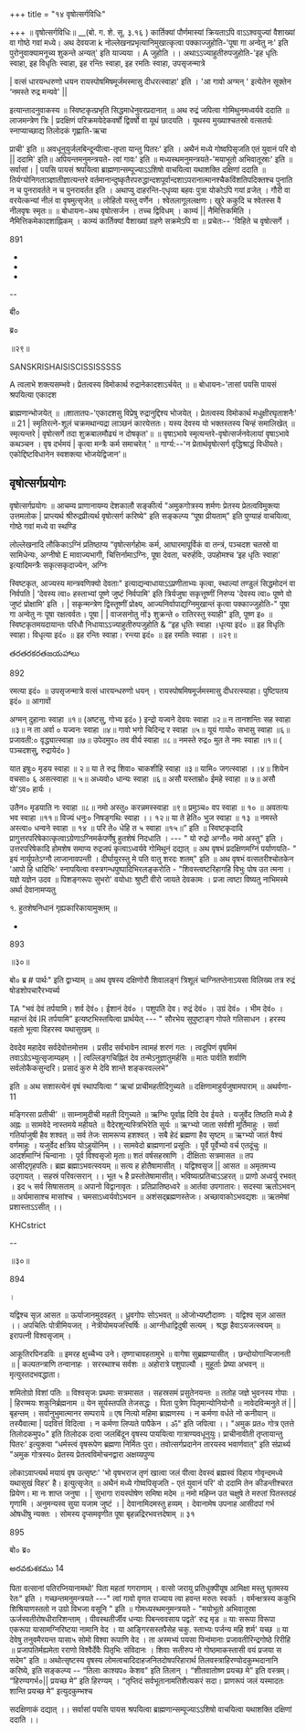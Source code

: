+++
title = "१४ वृषोत्सर्गविधिः"

+++
॥ वृषोत्सर्गविधिः॥ __(बो. ग. शे. सू. ३.१६ ) कार्तिक्यां पौर्णमास्यां क्रियताऽपि वाऽऽश्वयुज्यां वैशाख्यां वा गोष्ठे गवां मध्ये। अथ देवयजा k नोल्लेखनप्रभृत्यानिमुखात्कृत्वा पक्काज्जुहोति-'पूषा गा अन्वेतु नः' इति पुरोनुवाक्यामनूच्य शुकन्ते अन्यत्' इति याज्यया । A जुहोति ।। अथाऽऽज्याहुतीरुपजुहोति-'इह धृतिः स्वाहा, इह विधृतिः स्वाहा, इह रन्तिः स्वाहा, इह रमतिः स्वाहा, उपसृजन्मात्रे

| वत्सं धारयन्धरुणो धयन रायस्पोषमिषमूर्जमस्मासु दीधरत्स्वाहा' इति । 'आ गावो अग्मन् ' इत्येतेन सूक्तेन ‘नमस्ते रुद्र मन्यवे' ||

इत्यान्तादनुवाकस्य ॥ स्विष्टकृत्प्रभृति सिद्धमाधेनुवरप्रदानात् ॥ अथ रुद्रं जपित्वा गोमिथुनमध्वर्यवे ददाति ॥ लाजमन्त्रेण त्रिः | प्रदक्षिणं परिक्रमयेदेकवर्षों द्विवर्षो वा यूथं छादयति । यूथस्य मुख्याश्चतस्रो वत्सतर्यः स्नाप्याच्छाद्य तिलोदकं गृह्णाति-ऋचा

प्राची' इति ॥ अवधूनुयुर्जलबिन्दून्पीत्वा-तृप्ता यान्तु पितरः' इति । अथैनं मध्ये गोष्वपिसृजति एतं युवानं परि वो || ददामि' इति॥ अपियन्तमनुमन्त्रयते- त्वां गावः' इति ॥ मध्यस्थमनुमन्त्रयते-'मयाभूतो अभिवातूस्राः' इति ॥ सर्वासां। | पयसि पायसं श्रपयित्वा ब्राह्मणान्सम्पूज्याऽऽशिषो वाचयित्वा यथाशक्ति दक्षिणां ददाति ॥ तिर्यग्योनिगताञ्ज्ञातीज्ञात्यन्तरे वर्तमानान्दुष्कृतैरपरुद्धान्दशपूर्वान्दशाऽपरानात्मानश्चैकविंशतिपदिक्तश्च पुनाति न च पुनरावर्तते न च पुनरावर्तत इति । अथाप्यु दाहरन्ति-एधृव्या बहवः पुत्रा योकोऽपि गयां व्रजेत् । गौरी वा वरयेत्कन्यां नीलं वा वृषमुत्सृजेत् ॥ लोहितो यस्तु वर्णेन । श्वेतलागूललक्षणः। खुरे ककुदि च श्वेतस्स वै नीलवृषः स्मृतः॥ ॥ बोधायनः-अथ वृषोत्सर्जन । तच्च द्विविधम् । काम्यं || नैमित्तिकमिति । नैमित्तिकमेकादशाह्निकम् । काम्यं कार्तिक्यां वैशाख्यां ग्रहणे सक्रमेऽपि वा ॥ प्रचेतः-- 'विहिते च वृषोत्सर्गे ।

891

-

-

-

--

बी०

ब्र०

॥२९॥

SANSKRISHAISISCISSISSSSS

A त्वलाभे शक्त्यसम्भवे। प्रेतत्वस्य विमोकार्थ रुद्रानेकादशाऽर्चयेत् ॥ ॥ बोधायनः-'तासां पयसि पायसं श्रपयित्या एकादश

ब्राह्मणान्भोजयेत् ॥ ॥शातातपः-'एकादशसु विप्रेषु रुद्रानुद्दिश्य भोजयेत् । प्रेतत्वस्य विमोकार्थ मधुक्षीरघृताशनैः' ॥ 21 | स्मृतिरत्ने-शूलं चक्रमथान्यद्रा लाञ्छनं कारयेत्ततः। यस्य देवस्य यो भक्तस्तस्य चिन्हं समालिखेत् ॥ स्मृत्यन्तरे | वृषोत्सर्गे तदा शुक्रबालमौढ्यं न दोषकृत'॥ ॥ वृषाऽभावे स्मृत्यन्तरे-वृषोत्सर्जनवेलायां वृषाऽभावे कथञ्चन । वृष दर्भमयं | कृत्वा मन्त्रैः कर्म समाचरेत् ' ॥ गार्ग्य:--'न प्रेतार्थवृषोत्सर्ग वृद्धिश्राद्धं विधीयते। एकोद्दिष्टविधानेन स्वशक्त्या भोजयेद्विजान'॥
## वृषोत्सर्गप्रयोगः
वृषोत्सर्गप्रयोगः ॥ आचम्य प्राणानायम्य देशकालौ सङ्कीर्त्य "अमुकगोत्रस्य शर्मणः प्रेतस्य प्रेतत्वविमुक्त्या उत्तमलोक | प्राप्त्यर्थ श्रीरुद्रप्रीत्यर्थ वृषोत्सर्ग करिष्ये" इति सङ्कल्प्य “पूषा प्रीयताम्" इति पुण्याहं वाचयित्वा, गोष्ठे गवां मध्ये वा स्थण्डि

लोल्लेखनादि लौकिकाऽग्निं प्रतिष्ठाप्य “वृषोत्सर्गहोमः कर्म, आघारमापूर्विकं वा तन्त्रं, पञ्चदश चतस्रो वा सामिधेन्यः, अग्नीषो E मावाज्यभागी, चित्तिर्नामाऽग्निः, पूषा देवता, चरुर्हविः, उपहोमश्च ‘इह धृतिः स्वाहा' इत्यादिमन्त्रैः सकृत्सकृदाज्येन, अग्निः

स्विष्टकृत, आज्यस्य मान्त्रवणिक्यो देवताः" इत्याद्यन्वाधायाऽऽप्रणीताभ्यः कृत्वा, स्थाल्यां तण्डुलं सिद्धमोदनं वा निर्वपति | ‘देवस्य त्वा० हस्ताभ्यां पूष्णे जुष्टं निर्वपामि' इति त्रिर्यजुषा सकृत्तूष्णीं निरुप्य 'देवस्य त्वा० पूष्णे वो जुष्टं प्रोक्षामि' इति । | सकृन्मन्त्रेण द्विस्तूष्णीं प्रोक्ष्य, आज्यनिर्वापाद्यग्निमुखान्तं कृत्वा पक्काज्जुहोति-" पूषा गा अन्वेतु नः पूषा रक्षत्वर्वतः। पूषा | | वाजसनोतु नों३ शुक्रन्ते ० रातिरस्तु स्याही" इति, पूष्ण इ० ॥ स्विष्टकृतमयदायान्तः परिधौ निधायाऽऽज्याहुतीरुपजुहोति & “इह धृतिः स्वाहा ।धृत्या इदं० ॥ इह विधृतिः स्वाहा। विधृत्या इदं० ॥ इह रन्तिः स्वाहा। रन्त्या इदं० ॥ इह रमतिः स्वाहा । ॥२९॥

తరతరకరతజయహాలు

892

रमत्या इदं० ॥ उपसृजन्मात्रे वत्सं धारयन्धरुणो धयन् । रायस्पोषमिषमूर्जमस्मासु दीधरत्स्याहा। पुष्टिपतय इदं० ॥ आगावों

अग्मन् दुहानाः स्वाहा ॥१॥ (अष्टसु, गोभ्य इदं० ) इन्द्रो यज्वने देवयः स्वाहा ॥२॥ न तानशन्तिः सह स्वाहा ॥३॥ न ता अर्वा ० यज्वनः स्वाहा ॥४॥ गावो भगो चिदिन्द्र र स्वाहा ॥५॥ यूयं गायो० सभासु स्वाहा ॥६॥ प्रजावती:० वृद्ध्यात्स्वाहा ॥७॥ उपेदमुप० तव वीर्य स्वाहा ॥८॥ नमस्ते रुद्र० मुत ते नमः स्वाहा ॥१॥ ( पञ्चदशसु, रुद्रायेदं० )

यात इषुः० मृडय स्वाहा ॥ २॥ या ते रुद्र शिवा० चाकशीहि स्वाहा ॥३॥ यामि० जगत्स्वाहा ।।४॥ शियेन वचसा० ६ असत्स्वाहा ॥ ५॥ अध्यवो० धान्यः स्वाहा ॥६॥ असौ यस्ताम्रो० ईमहे स्वाहा ॥ ७॥ असौ यो'ऽव० हार्यः ।

उतैन० मृडयाति नः स्वाहा ॥८॥ नमो अस्तु० करन्नमस्स्वाहा ॥९॥ प्रमुञ्च० वप स्वाहा ॥ १० ॥ अवतत्यः भव स्वाहा ॥११॥ विज्यं धनुः० निषङ्गथिः स्वाहा ।। १२॥ या ते हेति० भुज स्वाहा ॥ १३ ॥ नमस्ते अस्त्वा० धन्वने स्वाहा ॥ १४ ॥ परि ते० धेहि त ५ स्वाहा ॥१५॥” इति ॥ स्विष्टकृदादि प्रागुत्तरपरिषेकात्कृत्वाऽग्रेणाऽग्निमर्कपर्णेषु हुतशेषं निदधाति । --- " यो रुद्रो अग्नौ० नमो अस्तु" इति । उत्तरपरिषेकादि होमशेष समाप्य रुद्रजपं कृत्वाऽध्वर्यवे गोमिथुनं दद्यात् ॥ अथ वृषभं प्रदक्षिणमग्निं पर्याणयति- " इयं नार्युपतेऽग्नौ लाजानावपन्ती । दीर्घायुरस्तु मे पति वातु शरदः शतम्" इति ॥ अथ वृषभं वत्सतरीश्चोतकेन 'आपो हि धादिभिः' स्नापयित्वा वस्त्रगन्धपुष्पादिभिरलङ्करोति - "शिवस्त्वष्टरिहागहि विभुः पोष उत त्मना । यज्ञे यज्ञेन उदव ॥ पिशङ्गरूपः सुभरो' वयोधाः श्रुष्टी वीरो जायते देवकामः । प्रजा त्वष्टा विष्यतु नाभिमस्मे अर्था देवानामप्यतु

१. हुतशेषनिधानं गृह्यकारिकायामुक्तम् ॥

-

893

॥३०॥

बो० ब्र # पार्थः" इति द्वाभ्याम् ॥ अथ वृषस्य दक्षिणोरौ शिवालङ्गं त्रिशूलं चाग्नितप्तेनाऽयसा विलिख्य तत्र रुद्रं षोडशोपचारैरभ्यर्च्य

TA "भवं देवं तर्पयामि। शर्व देवं०। ईशानं देवं० । पशुपति देव। रुद्रं देवं० । उग्रं देवं० । भीम देवं० । महान्तं देवं IR तर्पयामि” इत्यष्टभिस्तयित्वा प्रार्थयेत् --- " सौरभेय सुपुष्टाङ्ग गोपते गतिसाधन । हरस्य वहतो भूत्वा विहरस्व यथासुखम् ॥

देवदेव महादेव सर्वदेवोत्तमोत्तम । प्रसीद सर्वभावेन त्वामहं शरणं गतः । त्वदूपिणं वृषमिमं तवाऽग्रेऽभ्युत्सृजाम्यहम् । | त्वल्लिङ्गचिह्नितं देव तन्मेऽनुज्ञातुमर्हसि ॥ मातः पार्वति शर्वाणि सर्वलोकैकसुन्दरि। प्रसादं कुरु मे देवि शान्ते शङ्करवल्लभे"

इति ॥ अथ सशास्त्येनं वृषं स्थापयित्वा “ ऋचां प्राचीमहतीदिगुच्यते ॥ दक्षिणामाहुर्यजुषामपाराम् ॥ अथर्वणा- 11

मङ्गिरसा प्रतीची' ॥ साम्नामुदीची महती दिगुच्यते ॥ ऋग्भिः पूर्वाह्न दिवि देव ईयते । यजुर्वेद तिष्ठति मध्ये है अह्नः ॥ सामवेदे नास्तमये महीयते ॥ वैदेरशून्यस्त्रिभिरेति सूर्यः ॥ ऋग्भ्यो जाता सर्वशी मूर्तिमाहुः । सर्वा गतिर्याजुषी हैव शश्वत् ॥ सर्व तेजः सामरूप्य हशश्वत् । सबै हेदं ब्रह्मणा हैव सृष्टम् ॥ ऋग्भ्यो जातं वैश्यं वर्णमाहुः । यजुर्वेद क्षत्रिय योऽहुयॊनिम् ।। सामवेदो ब्राह्मणानां प्रसूतिः । पूर्वे पूर्वेभ्यो वर्च एतदूंचुः ॥ आदर्शमाग्निं चिन्वानाः । पूर्व विश्वसृजो मृताः॥ शतं वर्षसहस्राणि । दीक्षिताः सत्रमासत ॥ तप आसीद्गृहपतिः। ब्रह्म ब्रह्माऽभवत्स्वयम् ॥ सत्य ह होतैषामासीत् । यद्विश्वसृज || आसत ॥ अमृतमभ्य उद्गायत् । सहस्रं परिवत्सरान् ।। भूत ५ है प्रस्तोतेषामासीत्। भविष्यत्प्रतिचाऽऽहरत् ॥ प्राणो अध्वर्यु रभवत् । इद ५ सर्व सिषासताम् ॥ अपानो विद्वानावृतः । प्रतिप्रातिष्ठध्वरे ॥ आर्तवा उपगातारः। सदस्या ऋतोऽभवन् ॥ अर्घमासाश्च मासांश्च । चमसाऽध्वर्यवोऽभवन ॥ अशंसद्ब्रह्मणस्तेजः। अच्छावाकोऽभवद्यशः ॥ ऋतमेषां प्रशास्ताऽऽसीत् ।।

KHCstrict

--

॥३०॥

894

।

यद्विश्च सृज़ आसत ॥ ऊर्याजानमुदवहत् । ध्रुवगोपः सोऽभवत् ॥ ओजोभ्यष्टौदाव्णः । यद्विश्व सृज़ आसत ।। अपचितिः पोत्रीमियजत् । नेत्रीयोमयजत्त्विर्षिः ॥ आग्नीधाद्विदुषी सत्यम् । श्रद्धा हैवाऽयजत्स्वयम् ॥ इरापत्नी विश्वसृजाम् ।

आकूतिरपिनडविः ॥ इमरह क्षुच्चैभ्य उने। तृष्णाचावहतामुभे ॥ वागेषा सुब्रह्मण्यासीत् । छन्दोयोगान्विजानती ॥ | कल्पतन्त्राणि तन्वानाहः । सरस्थाश्च सर्वशः ॥ अहोरात्रे पशुपाल्यौ । मुहूर्ताः प्रेष्या अभवन् ॥ मृत्युस्तदभवद्धाता।

शमितोग्रो विशां पतिः ॥ विश्वसृजः प्रथमाः सत्रमासत । सहस्रसमं प्रसुतेनयन्तः ॥ ततोह जज्ञे भुवनस्य गोपाः । | हिरण्मयः शकुनिर्ब्रह्मनाम ॥ येन सूर्यस्तपति तेजसद्धः । पिता पुत्रेण पितृमान्योनियोनौ ॥ नावेदविन्मनुते तं | | बृहन्तम् । सर्वानुभुमात्मानर सम्पराये ॥ एष नित्यो महिमा ब्राह्मणस्य । न कर्मणा वर्धते नो कनीयान् ॥ तस्यैवात्मा | पदवित्तं विदित्वा । न कर्मणा लिप्यते पापैकेन । ॐ" इति जपित्वा ।। "अमुक प्रत० गोत्र एतत्ते तिलोदकमुप०" इति तिलोदक दत्वा जलबिंदून वृषस्य पाययित्वा गात्राण्यवधूनुयुः। प्राचीनावीती तृप्तायान्तु पितरः' इत्युक्त्वा “धर्मस्त्वं वृषरूपेण ब्रह्मणा निर्मितः पुरा। तवोत्सर्गप्रदानेन तारयस्व भवार्णवात्" इति संप्रार्थ्य "अमुक गोत्रस्य० प्रेतस्य प्रेतत्वविमोचनद्वारा अक्षय्यपुण्य

लोकाऽवाप्त्यर्थ मयायं वृष उत्सृष्टः' 'भो वृषभराज तृणं खात्वा जलं पीत्वा देवस्वं ब्रह्मस्वं विहाय गोवृन्दमध्ये यथासुखं विहर' है। इत्युत्सृजेत् ॥ अथैनं मध्ये गोष्वपिसृजति - एतं युवानं परि' वो ददामि तेन कीडन्तीश्चरत प्रियेण। मा नः शाप्त जनुषा । | सुभागा रायस्पोषेण समिषा मदेम ॥ नमो महिम्न उत चक्षुषे ते मरुतां पितस्तदहं गृणामि । अनुमन्यस्व सुया यजाम जुष्टं । | देवानामिदमस्तु हव्यम् । देवानामेष उपनाह आसीदपां गर्भ ओषधीषु न्यक्तः । सोमस्य दृप्समवृणीत पूषा बृहन्नद्रिरभवत्तदेषाम् ॥ ३१

895

बो० ब्र०

అరవకుశకము 14

पिता वत्सानां पतिरप्नियानामथो' पिता महतां गगराणाम् । वत्सो जरायु प्रतिधुक्पीयूष आमिक्षा मस्तु घृतमस्य रेतः" इति । गच्छन्तमनुमन्त्रयते ---" त्वां गावो वृणत राज्याय त्वा हवन्त मरुतः स्वर्काः । वर्मन्क्षत्रस्य ककुभि शिश्रियाणस्ततो न उग्रो विभजा वसूनि " इति ॥ गोमध्यस्थमनुमन्त्रयते - "मयोभूतो अभिवातूस्रा ऊर्जस्वतीरोषधीरारिशन्ताम् । पीवस्थतीर्जीव धन्याः पिबन्त्ववसाय पद्वते' रुद्र मृड ॥ याः सरूपा विरूपा एकरूपा यासामग्निरिष्टया नामानि वेद । या आङ्गिरसस्तपैसेह चकु. स्ताभ्यः पर्जन्य महि शर्म' यच्छ ॥ या देवेषु तनुवमैरयन्त यासा५ सोमो विश्वा रूपाणि वेद । ता अस्मभ्यं पयसा पिन्व॑मानाः प्रजावतीरिन्द्रगोष्ठे रिरीहि ॥ प्रजापतिर्मह्यमेता रराणो विश्वैर्देवैः पितृभिः संविदानः । शिवाः सतीरुप नो गोष्ठमाकस्तासी वयं प्रजया स सदेम" इति ॥ अथोत्सृष्टस्य वृषस्य लोमत्वचादिदाहजनितदोषपरिहारार्थ तिलवस्त्राहिरण्योदकुम्भदानानि करिष्ये, इति सङ्कल्प्य -- “तिलाः काश्यप० केशव" इति तिलान् । “शीतवातोष्ण प्रयच्छ मे” इति वस्त्रम्। “हिरण्यगर्भ०|| प्रयच्छ मे” इति हिरण्यम् । “तृप्तिदं सर्वभूतानामतिशैत्यकरं सदा। प्राणरूपं जलं यस्मादतः शान्ति प्रयच्छ मे" इत्युदकुम्भश्च

सदक्षिणाकं दद्यात् ।। सर्वासां पयसि पायस श्रपयित्वा ब्राह्मणान्सम्पूज्याऽऽशिषो वाचयित्वा यथाशक्ति दक्षिणां ददाति ।।